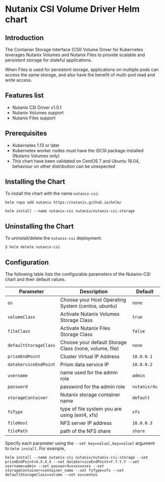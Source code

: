 # Nutanix CSI Volume Driver Helm chart

## Introduction

The Container Storage Interface (CSI) Volume Driver for Kubernetes leverages Nutanix Volumes and Nutanix Files to provide scalable and persistent storage for stateful applications.

When Files is used for persistent storage, applications on multiple pods can access the same storage, and also have the benefit of multi-pod read and write access.

## Features list

- Nutanix CSI Driver v1.0.1
- Nutanix Volumes support
- Nutanix Files support

## Prerequisites

- Kubernetes 1.13 or later
- Kubernetes worker nodes must have the iSCSI package installed (Nutanix Volumes only)
- This chart have been validated on CentOS 7 and Ubuntu 18.04, behaviour on other distribution can be unexpected

## Installing the Chart

To install the chart with the name `nutanix-csi`:

```console
helm repo add nutanix https://nutanix.github.io/helm/

helm install --name nutanix-csi nutanix/nutanix-csi-storage
```

## Uninstalling the Chart

To uninstall/delete the `nutanix-csi` deployment:

```console
$ helm delete nutanix-csi
```

## Configuration

The following table lists the configurable parameters of the Nutanix-CSI chart and their default values.

|            Parameter         |                        Description                      |      Default     |
|------------------------------|---------------------------------------------------------|------------------|
| `os`                         | Choose your Host Operating System (centos, ubuntu)      | `none`           |
| `volumeClass`                | Activate Nutanix Volumes Storage Class                  | `true`           |
| `fileClass`                  | Activate Nutanix Files Storage Class                    | `false`          |
| `defaultStorageClass`        | Choose your default Storage Class (none, volume, file)  | `none`           |
| `prismEndPoint`              | Cluster Virtual IP Address                              | `10.0.0.1`       |
| `dataServiceEndPoint`        | Prism data service IP                                   | `10.0.0.2`       |
| `username`                   | name used for the admin role                            | `admin`          |
| `password`                   | password for the admin role                             | `nutanix/4u`     |
| `storageContainer`           | Nutanix storage container name                          | `default`        |
| `fsType`                     | type of file system you are using (ext4, xfs)           | `xfs`            |
| `fileHost`                   | NFS server IP address                                   | `10.0.0.3`       |
| `filePath`                   | path of the NFS share                                   | `share`          |

Specify each parameter using the `--set key=value[,key=value]` argument to `helm install`. For example,

```console
helm install --name nutanix-csi nutanix/nutanix-csi-storage --set prismEndPoint=X.X.X.X --set dataServiceEndPoint=Y.Y.Y.Y --set username=admin --set password=xxxxxxxxx --set storageContainer=container_name --set fsType=xfs --set defaultStorageClass=volume --set os=centos
```
